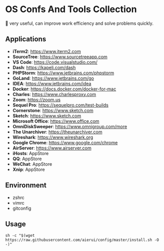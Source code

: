 # OS Confs And Tools Collection

💫 very useful, can improve work efficiency and solve problems quickly.

## Applications

- **iTerm2**: https://www.iterm2.com
- **SourceTree**: https://www.sourcetreeapp.com
- **VS Code**: https://code.visualstudio.com/
- **Dash**: https://kapeli.com/dash
- **PHPStorm**: https://www.jetbrains.com/phpstorm
- **GoLand**: https://www.jetbrains.com/go
- **IDEA**: https://www.jetbrains.com/idea
- **Docker**: https://docs.docker.com/docker-for-mac
- **Charles**: https://www.charlesproxy.com
- **Zoom**: https://zoom.us
- **Sequel Pro**: https://sequelpro.com/test-builds
- **Cornerstone**: https://www.sketch.com
- **Sketch**: https://www.sketch.com
- **Microsoft Office**: https://www.office.com
- **OmniDiskSweeper**: https://www.omnigroup.com/more
- **The Unarchiver**: https://theunarchiver.com
- **Wireshark**: https://www.wireshark.org
- **Google Chrome**: https://www.google.com/chrome
- **AirServer**: https://www.airserver.com
- **iHosts**: AppStore
- **QQ**: AppStore
- **WeChat**: AppStore
- **Xnip**: AppStore

## Environment

- zshrc
- vimrc
- gitconfig

## Usage

```
sh -c "$(wget https://raw.githubusercontent.com/aierui/config/master/install.sh -O -)"
```
